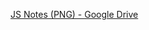 [JS Notes (PNG) - Google Drive](https://drive.google.com/file/d/1dvR9Dg38zbtdnFYdEEAJZVXC7RBALA0b/view?usp=sharing)
